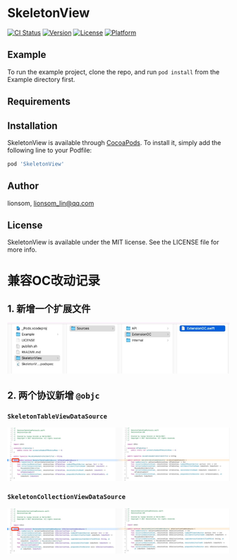 # SkeletonView

[![CI Status](https://img.shields.io/travis/lionsom/SkeletonView.svg?style=flat)](https://travis-ci.org/lionsom/SkeletonView)
[![Version](https://img.shields.io/cocoapods/v/SkeletonView.svg?style=flat)](https://cocoapods.org/pods/SkeletonView)
[![License](https://img.shields.io/cocoapods/l/SkeletonView.svg?style=flat)](https://cocoapods.org/pods/SkeletonView)
[![Platform](https://img.shields.io/cocoapods/p/SkeletonView.svg?style=flat)](https://cocoapods.org/pods/SkeletonView)

## Example

To run the example project, clone the repo, and run `pod install` from the Example directory first.

## Requirements

## Installation

SkeletonView is available through [CocoaPods](https://cocoapods.org). To install
it, simply add the following line to your Podfile:

```ruby
pod 'SkeletonView'
```

## Author

lionsom, lionsom_lin@qq.com

## License

SkeletonView is available under the MIT license. See the LICENSE file for more info.



# 兼容OC改动记录

## 1. 新增一个扩展文件

![](./Document/新增文件.jpg)



## 2. 两个协议新增 `@objc`

### `SkeletonTableViewDataSource`

![](./Document/TableView协议新增@objc.jpg)



### `SkeletonCollectionViewDataSource`

![](./Document/CollectionView协议新增@objc.jpg)







